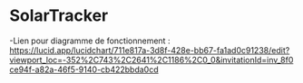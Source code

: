 # SolarTracker
-Lien pour diagramme de fonctionnement : https://lucid.app/lucidchart/711e817a-3d8f-428e-bb67-fa1ad0c91238/edit?viewport_loc=-352%2C743%2C2641%2C1186%2C0_0&invitationId=inv_8f0ce94f-a82a-46f5-9140-cb422bbda0cd
